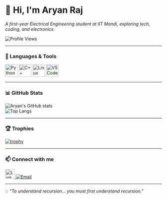 # 👋 Hi, I'm Aryan Raj  
_A first-year Electrical Engineering student at IIT Mandi, exploring tech, coding, and electronics._

![Profile Views](https://komarev.com/ghpvc/?username=Aryan1092raj&label=Profile%20views&color=0e75b6&style=flat)

---

### 🚀 Languages & Tools
<p align="left">
  <img src="https://cdn.jsdelivr.net/gh/devicons/devicon/icons/python/python-original.svg" height="40" alt="Python"/>
  <img src="https://cdn.jsdelivr.net/gh/devicons/devicon/icons/cplusplus/cplusplus-original.svg" height="40" alt="C++"/>
  <img src="https://cdn.jsdelivr.net/gh/devicons/devicon/icons/linux/linux-original.svg" height="40" alt="Linux"/>
  <img src="https://cdn.jsdelivr.net/gh/devicons/devicon/icons/vscode/vscode-original.svg" height="40" alt="VS Code"/>
</p>

---

### 📊 GitHub Stats
![Aryan's GitHub stats](https://github-readme-stats.vercel.app/api?username=Aryan1092raj&show_icons=true&theme=tokyonight)  
![Top Langs](https://github-readme-stats.vercel.app/api/top-langs/?username=Aryan1092raj&layout=compact&theme=tokyonight)

---

### 🏆 Trophies
[![trophy](https://github-profile-trophy.vercel.app/?username=Aryan1092raj&theme=darkhub&margin-w=8)](https://github.com/ryo-ma/github-profile-trophy)

---

### 📫 Connect with me
<p align="left">
  <a href="https://www.linkedin.com/in/aryan-raj-072138375" target="_blank">
    <img src="https://cdn.jsdelivr.net/gh/devicons/devicon/icons/linkedin/linkedin-original.svg" height="30" alt="LinkedIn"/>
  </a>
  <a href="mailto:aryanraj1092@gmail.com">
    <img src="https://img.shields.io/badge/Email-D14836?style=flat&logo=gmail&logoColor=white" alt="Email"/>
  </a>
</p>

---

💡 _“To understand recursion… you must first understand recursion.”_
